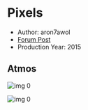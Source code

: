 # Pixels

* Author: aron7awol
* [Forum Post](https://www.avsforum.com/threads/bass-eq-for-filtered-movies.2995212/post-57652974)
* Production Year: 2015

## Atmos

![img 0](https://i.imgur.com/xN1vPpk.jpg)

![img 0](https://i.imgur.com/O8w8SMs.jpg)

